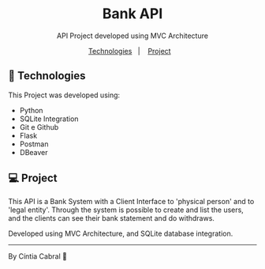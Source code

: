    <h1 align="center"> Bank API </h1>

<p align="center">
API Project developed using MVC Architecture <br/>
</p>

<p align="center">
  <a href="#-tecnologias">Technologies</a>&nbsp;&nbsp;&nbsp;|&nbsp;&nbsp;&nbsp;
  <a href="#-projeto">Project</a>&nbsp;&nbsp;&nbsp;


<br>


## 🚀 Technologies

This Project was developed using:

- Python
- SQLite Integration
- Git e Github
- Flask
- Postman
- DBeaver

## 💻 Project

This API is a Bank System with a Client Interface to 'physical person' and to 'legal entity'. Through the system is possible to create and list the users, and the clients can see their bank statement and do withdraws. 

Developed using MVC Architecture, and SQLite database integration. 

---

By Cíntia Cabral 👋
